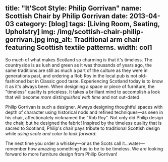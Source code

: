 title: "It'Scot Style:  Philip Gorrivan"
name: Scottish Chair by Philip Gorrivan
date: 2013-04-03
category: [blog]
tags: [Living Room, Seating, Upholstry]
img: /img/scottish-chair-philip-gorrivan.jpg
img_alt: Traditional arm chair featuring Scottish textile patterns.
width: col1
---
So much of what makes Scotland so charming is that it's timeless. The countryside is as lush and green as it was thousands of years ago, the same traditions are still as much a part of the culture as they were in generations past, and ordering a Rob Roy in the local pub is not old-fashioned but in Classic good taste. Experiencing Scotland today is to know it as it's always been. When designing a space or piece of furniture, the "timeless" quality is priceless. It takes a brilliant mind to accomplish a look that will become *more distinguished with time* and not out-dated.

Philip Gorrivan is such a designer. Always designing thoughtful spaces with depth of character using historical nods and refined techniques&mdash;as seen in his chair, affectionately nicknamed the "Rob Roy". Not only did Philip design the chair, but he designed the fabric! Inspired by the timeless quality that is sacred to Scotland, Philip's chair pays tribute to traditional Scottish design while *using scale and color to look forward*.

The next time you order a whiskey&mdash;or as the Scots call it&hellip;water&mdash;remember how amazing something has to be to be timeless. We are looking forward to more furniture design from Philip Gorrivan!